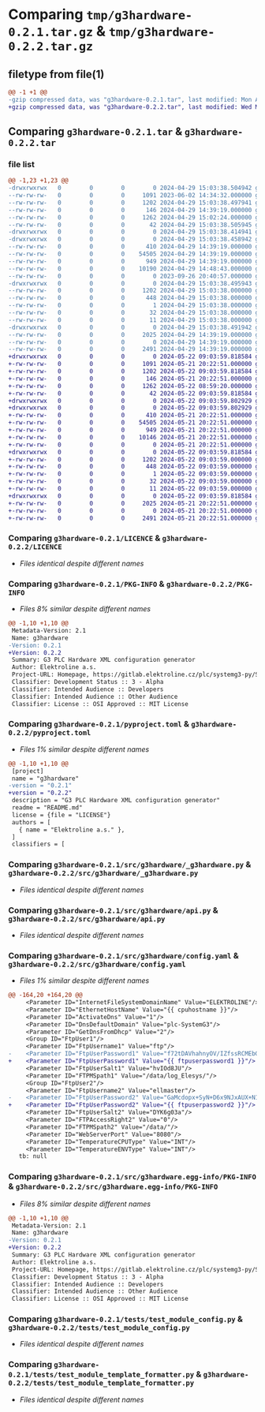 # Comparing `tmp/g3hardware-0.2.1.tar.gz` & `tmp/g3hardware-0.2.2.tar.gz`

## filetype from file(1)

```diff
@@ -1 +1 @@
-gzip compressed data, was "g3hardware-0.2.1.tar", last modified: Mon Apr 29 15:03:38 2024, max compression
+gzip compressed data, was "g3hardware-0.2.2.tar", last modified: Wed May 22 09:03:59 2024, max compression
```

## Comparing `g3hardware-0.2.1.tar` & `g3hardware-0.2.2.tar`

### file list

```diff
@@ -1,23 +1,23 @@
-drwxrwxrwx   0        0        0        0 2024-04-29 15:03:38.504942 g3hardware-0.2.1/
--rw-rw-rw-   0        0        0     1091 2023-06-02 14:34:32.000000 g3hardware-0.2.1/LICENCE
--rw-rw-rw-   0        0        0     1202 2024-04-29 15:03:38.497941 g3hardware-0.2.1/PKG-INFO
--rw-rw-rw-   0        0        0      146 2024-04-29 14:39:19.000000 g3hardware-0.2.1/README.md
--rw-rw-rw-   0        0        0     1262 2024-04-29 15:02:24.000000 g3hardware-0.2.1/pyproject.toml
--rw-rw-rw-   0        0        0       42 2024-04-29 15:03:38.505945 g3hardware-0.2.1/setup.cfg
-drwxrwxrwx   0        0        0        0 2024-04-29 15:03:38.414941 g3hardware-0.2.1/src/
-drwxrwxrwx   0        0        0        0 2024-04-29 15:03:38.458942 g3hardware-0.2.1/src/g3hardware/
--rw-rw-rw-   0        0        0      410 2024-04-29 14:39:19.000000 g3hardware-0.2.1/src/g3hardware/__init__.py
--rw-rw-rw-   0        0        0    54505 2024-04-29 14:39:19.000000 g3hardware-0.2.1/src/g3hardware/_g3hardware.py
--rw-rw-rw-   0        0        0      949 2024-04-29 14:39:19.000000 g3hardware-0.2.1/src/g3hardware/api.py
--rw-rw-rw-   0        0        0    10190 2024-04-29 14:48:43.000000 g3hardware-0.2.1/src/g3hardware/config.yaml
--rw-rw-rw-   0        0        0        0 2023-09-26 20:40:57.000000 g3hardware-0.2.1/src/g3hardware/py.typed
-drwxrwxrwx   0        0        0        0 2024-04-29 15:03:38.495943 g3hardware-0.2.1/src/g3hardware.egg-info/
--rw-rw-rw-   0        0        0     1202 2024-04-29 15:03:38.000000 g3hardware-0.2.1/src/g3hardware.egg-info/PKG-INFO
--rw-rw-rw-   0        0        0      448 2024-04-29 15:03:38.000000 g3hardware-0.2.1/src/g3hardware.egg-info/SOURCES.txt
--rw-rw-rw-   0        0        0        1 2024-04-29 15:03:38.000000 g3hardware-0.2.1/src/g3hardware.egg-info/dependency_links.txt
--rw-rw-rw-   0        0        0       32 2024-04-29 15:03:38.000000 g3hardware-0.2.1/src/g3hardware.egg-info/requires.txt
--rw-rw-rw-   0        0        0       11 2024-04-29 15:03:38.000000 g3hardware-0.2.1/src/g3hardware.egg-info/top_level.txt
-drwxrwxrwx   0        0        0        0 2024-04-29 15:03:38.491942 g3hardware-0.2.1/tests/
--rw-rw-rw-   0        0        0     2025 2024-04-29 14:39:19.000000 g3hardware-0.2.1/tests/test_module_config.py
--rw-rw-rw-   0        0        0        0 2024-04-29 14:39:19.000000 g3hardware-0.2.1/tests/test_module_factory.py
--rw-rw-rw-   0        0        0     2491 2024-04-29 14:39:19.000000 g3hardware-0.2.1/tests/test_module_template_formatter.py
+drwxrwxrwx   0        0        0        0 2024-05-22 09:03:59.818584 g3hardware-0.2.2/
+-rw-rw-rw-   0        0        0     1091 2024-05-21 20:22:51.000000 g3hardware-0.2.2/LICENCE
+-rw-rw-rw-   0        0        0     1202 2024-05-22 09:03:59.818584 g3hardware-0.2.2/PKG-INFO
+-rw-rw-rw-   0        0        0      146 2024-05-21 20:22:51.000000 g3hardware-0.2.2/README.md
+-rw-rw-rw-   0        0        0     1262 2024-05-22 08:59:20.000000 g3hardware-0.2.2/pyproject.toml
+-rw-rw-rw-   0        0        0       42 2024-05-22 09:03:59.818584 g3hardware-0.2.2/setup.cfg
+drwxrwxrwx   0        0        0        0 2024-05-22 09:03:59.802929 g3hardware-0.2.2/src/
+drwxrwxrwx   0        0        0        0 2024-05-22 09:03:59.802929 g3hardware-0.2.2/src/g3hardware/
+-rw-rw-rw-   0        0        0      410 2024-05-21 20:22:51.000000 g3hardware-0.2.2/src/g3hardware/__init__.py
+-rw-rw-rw-   0        0        0    54505 2024-05-21 20:22:51.000000 g3hardware-0.2.2/src/g3hardware/_g3hardware.py
+-rw-rw-rw-   0        0        0      949 2024-05-21 20:22:51.000000 g3hardware-0.2.2/src/g3hardware/api.py
+-rw-rw-rw-   0        0        0    10146 2024-05-21 20:22:51.000000 g3hardware-0.2.2/src/g3hardware/config.yaml
+-rw-rw-rw-   0        0        0        0 2024-05-21 20:22:51.000000 g3hardware-0.2.2/src/g3hardware/py.typed
+drwxrwxrwx   0        0        0        0 2024-05-22 09:03:59.818584 g3hardware-0.2.2/src/g3hardware.egg-info/
+-rw-rw-rw-   0        0        0     1202 2024-05-22 09:03:59.000000 g3hardware-0.2.2/src/g3hardware.egg-info/PKG-INFO
+-rw-rw-rw-   0        0        0      448 2024-05-22 09:03:59.000000 g3hardware-0.2.2/src/g3hardware.egg-info/SOURCES.txt
+-rw-rw-rw-   0        0        0        1 2024-05-22 09:03:59.000000 g3hardware-0.2.2/src/g3hardware.egg-info/dependency_links.txt
+-rw-rw-rw-   0        0        0       32 2024-05-22 09:03:59.000000 g3hardware-0.2.2/src/g3hardware.egg-info/requires.txt
+-rw-rw-rw-   0        0        0       11 2024-05-22 09:03:59.000000 g3hardware-0.2.2/src/g3hardware.egg-info/top_level.txt
+drwxrwxrwx   0        0        0        0 2024-05-22 09:03:59.818584 g3hardware-0.2.2/tests/
+-rw-rw-rw-   0        0        0     2025 2024-05-21 20:22:51.000000 g3hardware-0.2.2/tests/test_module_config.py
+-rw-rw-rw-   0        0        0        0 2024-05-21 20:22:51.000000 g3hardware-0.2.2/tests/test_module_factory.py
+-rw-rw-rw-   0        0        0     2491 2024-05-21 20:22:51.000000 g3hardware-0.2.2/tests/test_module_template_formatter.py
```

### Comparing `g3hardware-0.2.1/LICENCE` & `g3hardware-0.2.2/LICENCE`

 * *Files identical despite different names*

### Comparing `g3hardware-0.2.1/PKG-INFO` & `g3hardware-0.2.2/PKG-INFO`

 * *Files 8% similar despite different names*

```diff
@@ -1,10 +1,10 @@
 Metadata-Version: 2.1
 Name: g3hardware
-Version: 0.2.1
+Version: 0.2.2
 Summary: G3 PLC Hardware XML configuration generator
 Author: Elektroline a.s.
 Project-URL: Homepage, https://gitlab.elektroline.cz/plc/systemg3-py/SystemG3Hardware
 Classifier: Development Status :: 3 - Alpha
 Classifier: Intended Audience :: Developers
 Classifier: Intended Audience :: Other Audience
 Classifier: License :: OSI Approved :: MIT License
```

### Comparing `g3hardware-0.2.1/pyproject.toml` & `g3hardware-0.2.2/pyproject.toml`

 * *Files 1% similar despite different names*

```diff
@@ -1,10 +1,10 @@
 [project]
 name = "g3hardware"
-version = "0.2.1"
+version = "0.2.2"
 description = "G3 PLC Hardware XML configuration generator"
 readme = "README.md"
 license = {file = "LICENSE"}
 authors = [
   { name = "Elektroline a.s." },
 ]
 classifiers = [
```

### Comparing `g3hardware-0.2.1/src/g3hardware/_g3hardware.py` & `g3hardware-0.2.2/src/g3hardware/_g3hardware.py`

 * *Files identical despite different names*

### Comparing `g3hardware-0.2.1/src/g3hardware/api.py` & `g3hardware-0.2.2/src/g3hardware/api.py`

 * *Files identical despite different names*

### Comparing `g3hardware-0.2.1/src/g3hardware/config.yaml` & `g3hardware-0.2.2/src/g3hardware/config.yaml`

 * *Files 1% similar despite different names*

```diff
@@ -164,20 +164,20 @@
     <Parameter ID="InternetFileSystemDomainName" Value="ELEKTROLINE"/>
     <Parameter ID="EthernetHostName" Value="{{ cpuhostname }}"/>
     <Parameter ID="ActivateDns" Value="1"/>
     <Parameter ID="DnsDefaultDomain" Value="plc-SystemG3"/>
     <Parameter ID="GetDnsFromDhcp" Value="2"/>
     <Group ID="FtpUser1"/>
     <Parameter ID="FtpUsername1" Value="ftp"/>
-    <Parameter ID="FtpUserPassword1" Value="f72tDAVhahnyOV/IZfssRCMEbGjPNzns7ewwnoH9x2E="/>
+    <Parameter ID="FtpUserPassword1" Value="{{ ftpuserpassword1 }}"/>
     <Parameter ID="FtpUserSalt1" Value="hvIOd8JU"/>
     <Parameter ID="FTPMSpath1" Value="/data/log_Elesys/"/>
     <Group ID="FtpUser2"/>
     <Parameter ID="FtpUsername2" Value="ellmaster"/>
-    <Parameter ID="FtpUserPassword2" Value="GaMcdopx+SyN+D6x9NJxAUX+N1h+sr3jR7JPFHN9AQM="/>
+    <Parameter ID="FtpUserPassword2" Value="{{ ftpuserpassword2 }}"/>
     <Parameter ID="FtpUserSalt2" Value="DYK6g03a"/>
     <Parameter ID="FTPAccessRight2" Value="0"/>
     <Parameter ID="FTPMSpath2" Value="/data/"/>
     <Parameter ID="WebServerPort" Value="8080"/>
     <Parameter ID="TemperatureCPUType" Value="INT"/>
     <Parameter ID="TemperatureENVType" Value="INT"/>
   tb: null
```

### Comparing `g3hardware-0.2.1/src/g3hardware.egg-info/PKG-INFO` & `g3hardware-0.2.2/src/g3hardware.egg-info/PKG-INFO`

 * *Files 8% similar despite different names*

```diff
@@ -1,10 +1,10 @@
 Metadata-Version: 2.1
 Name: g3hardware
-Version: 0.2.1
+Version: 0.2.2
 Summary: G3 PLC Hardware XML configuration generator
 Author: Elektroline a.s.
 Project-URL: Homepage, https://gitlab.elektroline.cz/plc/systemg3-py/SystemG3Hardware
 Classifier: Development Status :: 3 - Alpha
 Classifier: Intended Audience :: Developers
 Classifier: Intended Audience :: Other Audience
 Classifier: License :: OSI Approved :: MIT License
```

### Comparing `g3hardware-0.2.1/tests/test_module_config.py` & `g3hardware-0.2.2/tests/test_module_config.py`

 * *Files identical despite different names*

### Comparing `g3hardware-0.2.1/tests/test_module_template_formatter.py` & `g3hardware-0.2.2/tests/test_module_template_formatter.py`

 * *Files identical despite different names*


